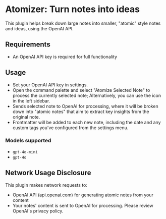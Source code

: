 # Atomizer: Turn notes into ideas

This plugin helps break down large notes into smaller, "atomic" style notes and ideas, using the OpenAI API.

## Requirements
- An OpenAI API key is required for full functionality

## Usage
- Set your OpenAI API key in settings.
- Open the command palette and select "Atomize Selected Note" to process the currently selected note; Alternatively, you can use the icon in the left sidebar.
- Sends selected note to OpenAI for processing, where it will be broken down into "atomic notes" that aim to extract key insights from the original note.
- Frontmatter will be added to each new note, including the date and any custom tags you've configured from the settings menu.
  
### Models supported
- `gpt-4o-mini`
- `gpt-4o`

## Network Usage Disclosure
This plugin makes network requests to:
- OpenAI API (api.openai.com) for generating atomic notes from your content
- Your notes' content is sent to OpenAI for processing. Please review OpenAI's privacy policy.
